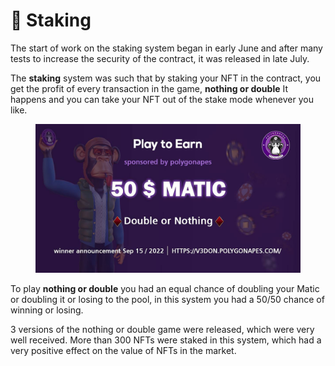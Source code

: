 # 🌟 Staking

The start of work on the staking system began in early June and after many tests to increase the security of the contract, it was released in late July.&#x20;

The **staking** system was such that by staking your NFT in the contract, you get the profit of every transaction in the game, **nothing or double** It happens and you can take your NFT out of the stake mode whenever you like.&#x20;

<figure><img src="../.gitbook/assets/IMG_1700.JPG" alt=""><figcaption></figcaption></figure>



To play **nothing or double** you had an equal chance of doubling your Matic or doubling it or losing to the pool, in this system you had a 50/50 chance of winning or losing.&#x20;

3 versions of the nothing or double game were released, which were very well received. More than 300 NFTs were staked in this system, which had a very positive effect on the value of NFTs in the market.
